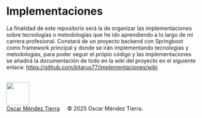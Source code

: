 # Implementaciones
La finalidad de este repositorio será la de organizar las implementaciones sobre tecnologías o metodologías que he ido aprendiendo a lo largo de mi carrera profesional. Constará de un proyecto backend con Springboot como framework principal y donde se irán implementando tecnologías y metodologías, para poder seguir el própio código y las implementaciones se añadirá la documentación de todo en la wiki del proyecto en el siguiente enlace: https://github.com/kitarus77/implementaciones/wiki

<br><img src="https://blog.waalaxy.com/wp-content/uploads/2021/01/1-2.png.webp" width="60" /><br>
[Oscar Méndez Tierra](https://es.linkedin.com/in/oscarmendez87)&nbsp;&nbsp;&nbsp;&nbsp;&nbsp;© 2025 Oscar Méndez Tierra.
